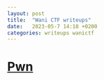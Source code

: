 ```yaml
---
layout: post
title:  "Wani CTF writeups"
date:   2023-05-7 14:18 +0200
categories: writeups wanictf
---
```


# [Pwn](/writeups/wanictf/pwn/)<br />
